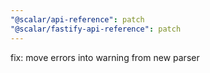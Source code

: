 ```yaml
---
"@scalar/api-reference": patch
"@scalar/fastify-api-reference": patch
---
```


fix: move errors into warning from new parser
